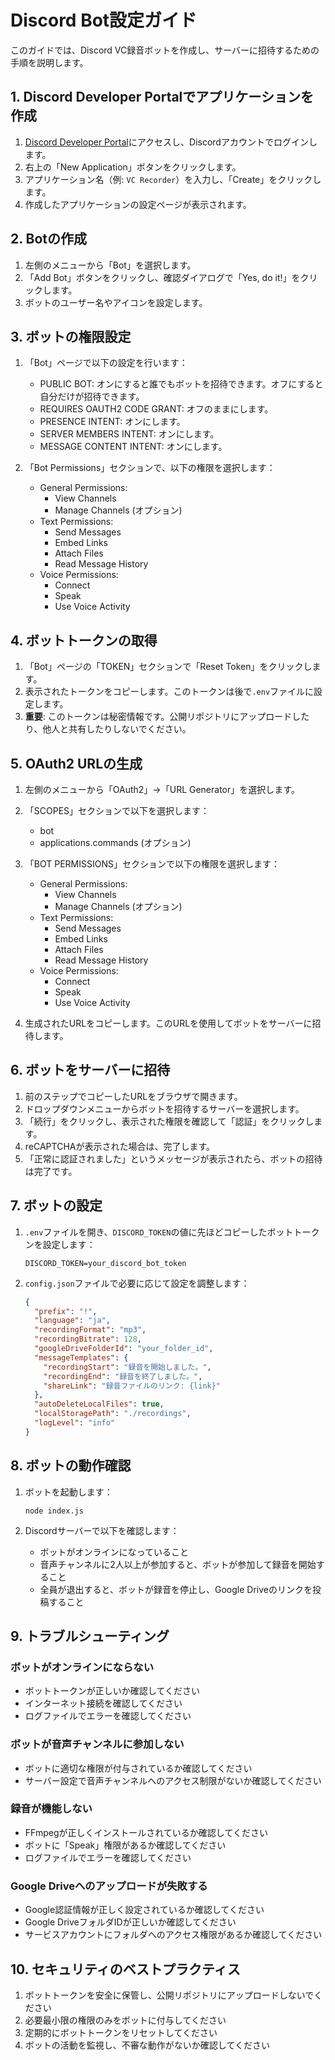 # Discord Bot設定ガイド

このガイドでは、Discord VC録音ボットを作成し、サーバーに招待するための手順を説明します。

## 1. Discord Developer Portalでアプリケーションを作成

1. [Discord Developer Portal](https://discord.com/developers/applications)にアクセスし、Discordアカウントでログインします。
2. 右上の「New Application」ボタンをクリックします。
3. アプリケーション名（例: `VC Recorder`）を入力し、「Create」をクリックします。
4. 作成したアプリケーションの設定ページが表示されます。

## 2. Botの作成

1. 左側のメニューから「Bot」を選択します。
2. 「Add Bot」ボタンをクリックし、確認ダイアログで「Yes, do it!」をクリックします。
3. ボットのユーザー名やアイコンを設定します。

## 3. ボットの権限設定

1. 「Bot」ページで以下の設定を行います：
   - PUBLIC BOT: オンにすると誰でもボットを招待できます。オフにすると自分だけが招待できます。
   - REQUIRES OAUTH2 CODE GRANT: オフのままにします。
   - PRESENCE INTENT: オンにします。
   - SERVER MEMBERS INTENT: オンにします。
   - MESSAGE CONTENT INTENT: オンにします。

2. 「Bot Permissions」セクションで、以下の権限を選択します：
   - General Permissions:
     - View Channels
     - Manage Channels (オプション)
   - Text Permissions:
     - Send Messages
     - Embed Links
     - Attach Files
     - Read Message History
   - Voice Permissions:
     - Connect
     - Speak
     - Use Voice Activity

## 4. ボットトークンの取得

1. 「Bot」ページの「TOKEN」セクションで「Reset Token」をクリックします。
2. 表示されたトークンをコピーします。このトークンは後で`.env`ファイルに設定します。
3. **重要**: このトークンは秘密情報です。公開リポジトリにアップロードしたり、他人と共有したりしないでください。

## 5. OAuth2 URLの生成

1. 左側のメニューから「OAuth2」→「URL Generator」を選択します。
2. 「SCOPES」セクションで以下を選択します：
   - bot
   - applications.commands (オプション)

3. 「BOT PERMISSIONS」セクションで以下の権限を選択します：
   - General Permissions:
     - View Channels
     - Manage Channels (オプション)
   - Text Permissions:
     - Send Messages
     - Embed Links
     - Attach Files
     - Read Message History
   - Voice Permissions:
     - Connect
     - Speak
     - Use Voice Activity

4. 生成されたURLをコピーします。このURLを使用してボットをサーバーに招待します。

## 6. ボットをサーバーに招待

1. 前のステップでコピーしたURLをブラウザで開きます。
2. ドロップダウンメニューからボットを招待するサーバーを選択します。
3. 「続行」をクリックし、表示された権限を確認して「認証」をクリックします。
4. reCAPTCHAが表示された場合は、完了します。
5. 「正常に認証されました」というメッセージが表示されたら、ボットの招待は完了です。

## 7. ボットの設定

1. `.env`ファイルを開き、`DISCORD_TOKEN`の値に先ほどコピーしたボットトークンを設定します：
   ```
   DISCORD_TOKEN=your_discord_bot_token
   ```

2. `config.json`ファイルで必要に応じて設定を調整します：
   ```json
   {
     "prefix": "!",
     "language": "ja",
     "recordingFormat": "mp3",
     "recordingBitrate": 128,
     "googleDriveFolderId": "your_folder_id",
     "messageTemplates": {
       "recordingStart": "録音を開始しました。",
       "recordingEnd": "録音を終了しました。",
       "shareLink": "録音ファイルのリンク: {link}"
     },
     "autoDeleteLocalFiles": true,
     "localStoragePath": "./recordings",
     "logLevel": "info"
   }
   ```

## 8. ボットの動作確認

1. ボットを起動します：
   ```
   node index.js
   ```

2. Discordサーバーで以下を確認します：
   - ボットがオンラインになっていること
   - 音声チャンネルに2人以上が参加すると、ボットが参加して録音を開始すること
   - 全員が退出すると、ボットが録音を停止し、Google Driveのリンクを投稿すること

## 9. トラブルシューティング

### ボットがオンラインにならない

- ボットトークンが正しいか確認してください
- インターネット接続を確認してください
- ログファイルでエラーを確認してください

### ボットが音声チャンネルに参加しない

- ボットに適切な権限が付与されているか確認してください
- サーバー設定で音声チャンネルへのアクセス制限がないか確認してください

### 録音が機能しない

- FFmpegが正しくインストールされているか確認してください
- ボットに「Speak」権限があるか確認してください
- ログファイルでエラーを確認してください

### Google Driveへのアップロードが失敗する

- Google認証情報が正しく設定されているか確認してください
- Google DriveフォルダIDが正しいか確認してください
- サービスアカウントにフォルダへのアクセス権限があるか確認してください

## 10. セキュリティのベストプラクティス

1. ボットトークンを安全に保管し、公開リポジトリにアップロードしないでください
2. 必要最小限の権限のみをボットに付与してください
3. 定期的にボットトークンをリセットしてください
4. ボットの活動を監視し、不審な動作がないか確認してください